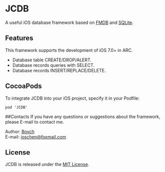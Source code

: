 # JCDB
A useful iOS database framework based on [FMDB](https://github.com/ccgus/fmdb) and [SQLite](http://sqlite.org).

## Features
This framework supports the development of iOS 7.0+ in ARC.

* Database table CREATE/DROP/ALERT.
* Database records queries with SELECT.
* Database records INSERT/REPLACE/DELETE.



## CocoaPods
To integrate JCDB into your iOS project, specify it in your Podfile:
    
	pod 'JCDB'

##Contacts
If you have any questions or suggestions about the framework, please E-mail to contact me.

Author: [Boych](https://github.com/Boych)	
E-mail: ioschen@foxmail.com

## License
JCDB is released under the [MIT License](https://github.com/Boych/JCDB/blob/master/LICENSE).